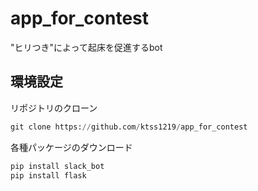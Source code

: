 # app_for_contest
"ヒリつき"によって起床を促進するbot

## 環境設定
リポジトリのクローン
```python
git clone https://github.com/ktss1219/app_for_contest
```
各種パッケージのダウンロード

```python
pip install slack_bot
pip install flask
```
